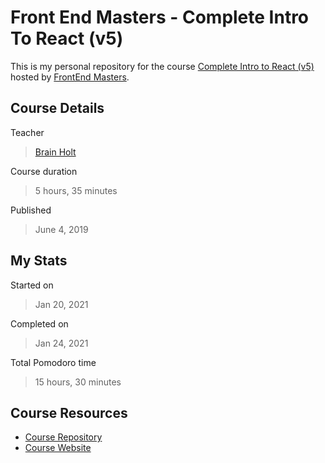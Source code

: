# Front End Masters - Complete Intro To React (v5)

This is my personal repository for the course [Complete Intro to React (v5)](https://frontendmasters.com/courses/complete-react-v5/) hosted by [FrontEnd Masters](https://frontendmasters.com/).

## Course Details

Teacher

> [Brain Holt](https://twitter.com/holtbt)

Course duration

> 5 hours, 35 minutes

Published

> June 4, 2019

## My Stats

Started on

> Jan 20, 2021

Completed on

> Jan 24, 2021

Total Pomodoro time

> 15 hours, 30 minutes

## Course Resources

- [Course Repository](https://github.com/btholt/complete-intro-to-react-v5)
- [Course Website](https://btholt.github.io/complete-intro-to-react-v5/)
